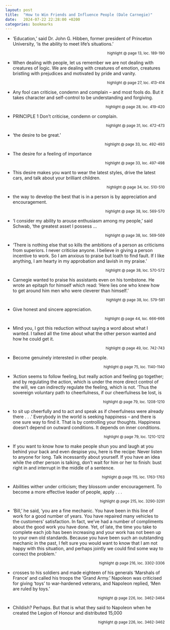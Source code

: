 ```yaml
---
layout: post
title:  "How to Win Friends and Influence People (Dale Carnegie)"
date:   2024-07-22 22:28:00 +0200
categories: bookmarks
---
```


* ‘Education,’ said Dr. John G. Hibben, former president of Princeton University, ‘is the ability to meet life’s situations.’

<p style="text-align: right;"><sup>highlight @ page 13, loc. 189-190</sup></p>

* When dealing with people, let us remember we are not dealing with creatures of logic. We are dealing with creatures of emotion, creatures bristling with prejudices and motivated by pride and vanity.

<p style="text-align: right;"><sup>highlight @ page 27, loc. 413-414</sup></p>

* Any fool can criticise, condemn and complain – and most fools do. But it takes character and self-control to be understanding and forgiving.

<p style="text-align: right;"><sup>highlight @ page 28, loc. 419-420</sup></p>

* PRINCIPLE 1 Don’t criticise, condemn or complain.

<p style="text-align: right;"><sup>highlight @ page 31, loc. 472-473</sup></p>

* ‘the desire to be great.’

<p style="text-align: right;"><sup>highlight @ page 33, loc. 492-493</sup></p>

* The desire for a feeling of importance

<p style="text-align: right;"><sup>highlight @ page 33, loc. 497-498</sup></p>

* This desire makes you want to wear the latest styles, drive the latest cars, and talk about your brilliant children.

<p style="text-align: right;"><sup>highlight @ page 34, loc. 510-510</sup></p>

* the way to develop the best that is in a person is by appreciation and encouragement.

<p style="text-align: right;"><sup>highlight @ page 38, loc. 569-570</sup></p>

* ‘I consider my ability to arouse enthusiasm among my people,’ said Schwab, ‘the greatest asset I possess ...

<p style="text-align: right;"><sup>highlight @ page 38, loc. 569-569</sup></p>

* ‘There is nothing else that so kills the ambitions of a person as criticisms from superiors. I never criticise anyone. I believe in giving a person incentive to work. So I am anxious to praise but loath to find fault. If I like anything, I am hearty in my approbation and lavish in my praise.’

<p style="text-align: right;"><sup>highlight @ page 38, loc. 570-572</sup></p>

* Carnegie wanted to praise his assistants even on his tombstone. He wrote an epitaph for himself which read: ‘Here lies one who knew how to get around him men who were cleverer than himself.’

<p style="text-align: right;"><sup>highlight @ page 38, loc. 579-581</sup></p>

* Give honest and sincere appreciation.

<p style="text-align: right;"><sup>highlight @ page 44, loc. 666-666</sup></p>

* Mind you, I got this reduction without saying a word about what I wanted. I talked all the time about what the other person wanted and how he could get it.

<p style="text-align: right;"><sup>highlight @ page 49, loc. 742-743</sup></p>

* Become genuinely interested in other people.

<p style="text-align: right;"><sup>highlight @ page 75, loc. 1140-1140</sup></p>

* ‘Action seems to follow feeling, but really action and feeling go together; and by regulating the action, which is under the more direct control of the will, we can indirectly regulate the feeling, which is not. ‘Thus the sovereign voluntary path to cheerfulness, if our cheerfulness be lost, is

<p style="text-align: right;"><sup>highlight @ page 79, loc. 1208-1210</sup></p>

* to sit up cheerfully and to act and speak as if cheerfulness were already there . . .’ Everybody in the world is seeking happiness – and there is one sure way to find it. That is by controlling your thoughts. Happiness doesn’t depend on outward conditions. It depends on inner conditions.

<p style="text-align: right;"><sup>highlight @ page 79, loc. 1210-1212</sup></p>

* If you want to know how to make people shun you and laugh at you behind your back and even despise you, here is the recipe: Never listen to anyone for long. Talk incessantly about yourself. If you have an idea while the other person is talking, don’t wait for him or her to finish: bust right in and interrupt in the middle of a sentence.

<p style="text-align: right;"><sup>highlight @ page 115, loc. 1763-1763</sup></p>

* Abilities wither under criticism; they blossom under encouragement. To become a more effective leader of people, apply . . .

<p style="text-align: right;"><sup>highlight @ page 215, loc. 3290-3291</sup></p>

* ‘Bill,’ he said, ‘you are a fine mechanic. You have been in this line of work for a good number of years. You have repaired many vehicles to the customers’ satisfaction. In fact, we’ve had a number of compliments about the good work you have done. Yet, of late, the time you take to complete each job has been increasing and your work has not been up to your own old standards. Because you have been such an outstanding mechanic in the past, I felt sure you would want to know that I am not happy with this situation, and perhaps jointly we could find some way to correct the problem.’

<p style="text-align: right;"><sup>highlight @ page 216, loc. 3302-3306</sup></p>

* crosses to his soldiers and made eighteen of his generals ‘Marshals of France’ and called his troops the ‘Grand Army.’ Napoleon was criticised for giving ‘toys’ to war-hardened veterans, and Napoleon replied, ‘Men are ruled by toys.’

<p style="text-align: right;"><sup>highlight @ page 226, loc. 3462-3464</sup></p>

* Childish? Perhaps. But that is what they said to Napoleon when he created the Legion of Honour and distributed 15,000

<p style="text-align: right;"><sup>highlight @ page 226, loc. 3462-3462</sup></p>

